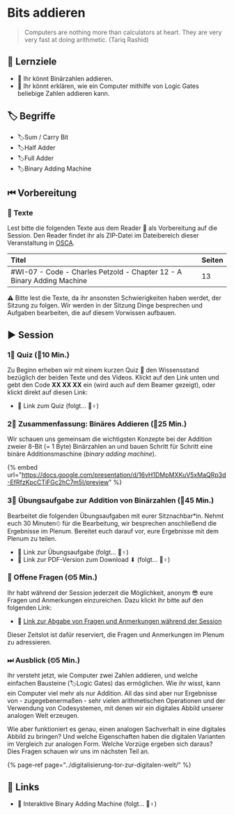 # Bits addieren

> Computers are nothing more than calculators at heart. They are very very fast at doing arithmetic. \(Tariq Rashid\)

## 🎯 Lernziele

* 🎯 Ihr könnt Binärzahlen addieren.
* 🎯 Ihr könnt erklären, wie ein Computer mithilfe von Logic Gates beliebige Zahlen addieren kann.

## 🏷 Begriffe

* 🏷Sum / Carry Bit
* 🏷Half Adder
* 🏷Full Adder
* 🏷Binary Adding Machine

## ⏮ Vorbereitung

### 📑 Texte

Lest bitte die folgenden Texte aus dem Reader 📑 als Vorbereitung auf die Session. Den Reader findet ihr als ZIP-Datei im Dateibereich dieser Veranstaltung in [OSCA](http://osca.hs-osnabrueck.de/). 

| Titel | Seiten |
| :--- | :--- |
| \#WI-07 - Code - Charles Petzold - Chapter 12 - A Binary Adding Machine | 13 |

⚠ Bitte lest die Texte, da ihr ansonsten Schwierigkeiten haben werdet, der Sitzung zu folgen. Wir werden in der Sitzung Dinge besprechen und Aufgaben bearbeiten, die auf diesem Vorwissen aufbauen.

## ▶ Session

### 1⃣ Quiz \(⏲10 Min.\)

Zu Beginn erheben wir mit einem kurzen Quiz 🥇 den Wissensstand bezüglich der beiden Texte und des Videos. Klickt auf den Link unten und gebt den Code **XX XX XX** ein \(wird auch auf dem Beamer gezeigt\), oder klickt direkt auf diesen Link:

* 🔗 Link zum Quiz \(folgt... 👷♀\)

### 2⃣ Zusammenfassung: Binäres Addieren \(⏲25 Min.\)

Wir schauen uns gemeinsam die wichtigsten Konzepte bei der Addition zweier 8-Bit \(= 1 Byte\) Binärzahlen an und bauen Schritt für Schritt eine binäre Additionsmaschine \(_binary adding machine_\).

{% embed url="https://docs.google.com/presentation/d/16vH1DMpMXKuV5xMaQRp3d-EfRfzKpcCTiFGc2hC7m5I/preview" %}

### 3⃣ Übungsaufgabe zur Addition von Binärzahlen \(⏲45 Min.\)

Bearbeitet die folgenden Übungsaufgaben mit eurer Sitznachbar\*in. Nehmt euch 30 Minuten⏲ für die Bearbeitung, wir besprechen anschließend die Ergebnisse im Plenum. Bereitet euch darauf vor, eure Ergebnisse mit dem Plenum zu teilen.

* 🔗 Link zur Übungsaufgabe \(folgt... 👷♀\)
* 🔗 Link zur PDF-Version zum Download ⬇ \(folgt... 👷♀\)

### 🔁 Offene Fragen \(⏲5 Min.\)

Ihr habt während der Session jederzeit die Möglichkeit, anonym 😎 eure Fragen und Anmerkungen einzureichen. Dazu klickt ihr bitte auf den folgenden Link:

* 🔗 [Link zur Abgabe von Fragen und Anmerkungen während der Session](https://www.menti.com/5c40972b)

Dieser Zeitslot ist dafür reserviert, die Fragen und Anmerkungen im Plenum zu adressieren.

### ⏭ Ausblick \(⏲5 Min.\)

Ihr versteht jetzt, wie Computer zwei Zahlen addieren, und welche einfachen Bausteine \(🏷Logic Gates\) das ermöglichen. Wie ihr wisst, kann ein Computer viel mehr als nur Addition. All das sind aber nur Ergebnisse von - zugegebenermaßen - sehr vielen arithmetischen Operationen und der Verwendung von Codesystemen, mit denen wir ein digitales Abbild unserer analogen Welt erzeugen.

Wie aber funktioniert es genau, einen analogen Sachverhalt in eine digitales Abbild zu bringen? Und welche Eigenschaften haben die digitalen Varianten im Vergleich zur analogen Form. Welche Vorzüge ergeben sich daraus? Dies Fragen schauen wir uns im nächsten Teil an.

{% page-ref page="../digitalisierung-tor-zur-digitalen-welt/" %}

## 🔗 Links

* 🔗 Interaktive Binary Adding Machine \(folgt... 👷♀\)

